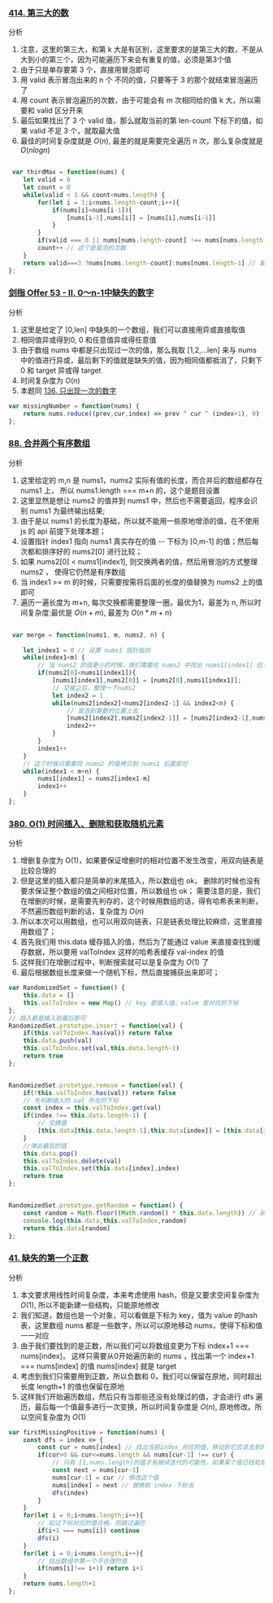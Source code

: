 ### [414. 第三大的数](https://leetcode-cn.com/problems/third-maximum-number/solution/mou-pao-jie-jue-di-k-da-by-jzsq_lyx-0gt4/)
分析
1. 注意，这里的第三大，和第 k 大是有区别，这里要求的是第三大的数，不是从大到小的第三个，因为可能遍历下来会有重复的值，必须是第3个值
2. 由于只是单存要第 3 个，直接用冒泡即可
3. 用 valid 表示冒泡出来的 n 个 不同的值，只要等于 3 的那个就结束冒泡遍历了
4. 用 count 表示冒泡遍历的次数，由于可能会有 m 次相同给的值 k 大，所以需要和 valid 区分开来
5. 最后如果找出了 3 个 valid 值，那么就取当前的第 len-count 下标下的值，如果 valid 不足 3 个，就取最大值
6. 最佳的时间复杂度就是 ${O(n)}$, 最差的就是需要完全遍历 n 次，那么复杂度就是 ${O(nlogn)}$
```javascript

 var thirdMax = function(nums) {
    let valid = 0
    let count = 0
    while(valid < 3 && count<nums.length) {
        for(let i = 1;i<nums.length-count;i++){
            if(nums[i]<nums[i-1]){
                [nums[i-1],nums[i]] = [nums[i],nums[i-1]]
            }
        }
        if(valid === 0 || nums[nums.length-count] !== nums[nums.length-count-1]) valid++ // 如果第一次或者冒泡完之后不与上一个值值相等的时候，才会
        count++ // 这个是冒泡的次数
    }
    return valid===3 ?nums[nums.length-count]:nums[nums.length-1] // 最后找到的是 count 的那个,或者最大那个
};
```


### [剑指 Offer 53 - II. 0～n-1中缺失的数字](https://leetcode-cn.com/problems/que-shi-de-shu-zi-lcof/solution/yi-huo-qiu-zhi-by-jzsq_lyx-nc3j/)
分析
1. 这里是给定了 [0,len] 中缺失的一个数组，我们可以直接用异或直接取值
2. 相同值异或得到0, 0 和任意值异或得任意值
3. 由于数组 nums 中都是只出现过一次的值，那么我取 [1,2,...len] 来与 nums 中的值进行异或，最后剩下的值就是缺失的值，因为相同值都抵消了，只剩下 0 和 target 异或得 target
4. 时间复杂度为 ${O(n)}$
5. 本题同 [136. 只出现一次的数字](https://leetcode-cn.com/problems/single-number/submissions/)
```javascript
var missingNumber = function(nums) {
    return nums.reduce((prev,cur,index) => prev ^ cur ^ (index+1), 0)
};
```

### [88. 合并两个有序数组](https://leetcode-cn.com/problems/merge-sorted-array/solution/liang-you-xu-shu-zu-yuan-di-he-bing-by-j-uzze/)
 分析
 1. 这里给定的 m,n 是 nums1，nums2 实际有值的长度，而合并后的数组都存在 nums1 上， 所以 nums1.length === m+n 的，这个是题目设置
 2. 这里显然是想让 nums2 的值并到 nums1 中，然后也不需要返回，程序会识别 nums1 为最终输出结果;
 3. 由于是以 nums1 的长度为基础，所以就不能用一些原地增添的值，在不使用 js 的 api 前提下处理本题；
 4. 设置指针 index1 指向 nums1 真实存在的值 -- 下标为 [0,m-1] 的值；然后每次都和排序好的 nums2[0] 进行比较；
 5. 如果 nums2[0] < nums1[index1], 则交换两者的值，然后用冒泡的方式整理 nums2 ， 使得它仍然是有序数组
 6. 当 index1 >= m 的时候，只需要按需将后面的长度的值替换为 nums2 上的值即可
 7.  遍历一遍长度为 m+n, 每次交换都需要整理一圈，最优为1，最差为 n, 所以时间复杂度:最优是 ${O(n+m)}$, 最差为 ${O(n*m+n)}$
```javascript

 var merge = function(nums1, m, nums2, n) {
    
    let index1 = 0 // 设置 nums1 指针指向
    while(index1<m) {
        // 当 nums2 的值更小的时候，我们需要在 nums2 中找出 nums1[index1] 应该处于 nums2[index2] 的位置
        if(nums2[0]<nums1[index1]){
            [nums1[index1],nums2[0]] = [nums2[0],nums1[index1]]; 
            // 交接之后，整理一下nums2
            let index2 = 1
            while(nums2[index2]<nums2[index2-1] && index2<n) {
                // 冒泡到需要的位置上去
                [nums2[index2],nums2[index2-1]] = [nums2[index2-1],nums2[index2]];
                index2++
            }
        }
        index1++
    }
    // 这个时候只需要将 nums2 的值拷贝到 nums1 后面即可
    while(index1 < m+n) {
        nums1[index1] = nums2[index1-m]
        index1++
    }
};
```


### [380. O(1) 时间插入、删除和获取随机元素](https://leetcode-cn.com/problems/insert-delete-getrandom-o1/solution/shu-zu-ha-xi-biao-by-jzsq_lyx-mmwh/)
分析
1. 增删复杂度为 O(1)，如果要保证增删时的相对位置不发生改变，用双向链表是比较合理的
2. 但是这里的插入都只是简单的末尾插入，所以数组也 ok， 删除的时候也没有要求保证整个数组的值之间相对位置，所以数组也 ok； 需要注意的是，我们在增删的时候，是需要先判存的，这个时候用数组的话，得有哈希表来判断，不然遍历数组判断的话，复杂度为 ${O(n)}$
3. 所以本次可以用数组，也可以用双向链表，只是链表处理比较麻烦，这里直接用数组了；
4. 首先我们用 this.data 缓存插入的值，然后为了能通过 value 来直接查找到缓存数据，所以要用 valToIndex 这样的哈希表缓存 val-index 的值
5. 这样我们在增删过程中，判断搜索就可以是复杂度为 ${O(1)}$ 了
6. 最后根据数组长度来做一个随机下标，然后直接捕获出来即可；
```javascript
var RandomizedSet = function() {
    this.data = []
    this.valToIndex = new Map() // key 是插入值，value 是对应的下标
};
// 插入都是插入到最后即可
RandomizedSet.prototype.insert = function(val) {
    if(this.valToIndex.has(val)) return false
    this.data.push(val)
    this.valToIndex.set(val,this.data.length-1)
    return true
};


RandomizedSet.prototype.remove = function(val) {
    if(!this.valToIndex.has(val)) return false
    // 先判断插入的 val 所在的下标
    const index = this.valToIndex.get(val)
    if(index !== this.data.length-1) {
        // 交换值
        [this.data[this.data.length-1],this.data[index]] = [this.data[index],this.data[this.data.length-1]]
    }
    //弹出最后的值
    this.data.pop() 
    this.valToIndex.delete(val)
    this.valToIndex.set(this.data[index],index)
    return true
};


RandomizedSet.prototype.getRandom = function() {
    const random = Math.floor((Math.random() * this.data.length)) // 获取随机下标
    console.log(this.data,this.valToIndex,random)
    return this.data[random]
};
```

### [41. 缺失的第一个正数](https://leetcode-cn.com/problems/first-missing-positive/solution/yuan-di-shu-zu-dang-ha-xi-biao-by-jzsq_l-7onn/)
分析
1. 本文要求用线性时间复杂度，本来考虑使用 hash，但是又要求空间复杂度为 ${O(1)}$, 所以不能新建一些结构，只能原地修改
2. 我们知道，数组也是一个对象，可以看做是下标为 key，值为 value 的hash表，这里数组 nums 都是一些数字，所以可以原地移动 nums，使得下标和值一一对应
3. 由于我们要找到的是正数，所以我们可以将数组变更为下标 index+1 === nums[index]， 这样只需要从0开始遍历新的 nums ，找出第一个  index+1 === nums[index] 的值 nums[index] 就是 target
4. 考虑到我们只需要用到正数，所以负数和 0，我们可以保留在原地，同时超出长度 length+1 的值也保留在原地
5. 这样我们开始遍历数组，然后只有当那些还没有处理过的值，才会进行 dfs 遍历，最后每一个值最多进行一次变换，所以时间复杂度是 ${O(n)}$, 原地修改。所以空间复杂度为 ${O(1)}$
```javascript
var firstMissingPositive = function(nums) {
    const dfs = index => {
        const cur = nums[index] // 找出当前index 对应的值，移动到它应该去到的下标
        if(cur>0 && cur<=nums.length && nums[cur-1] !== cur) {
            // 只有 [1,nums.length]的值才有继续迭代的可能性，如果某个值已经处理过为合格的 nums[cur-1] === cur， 也不需要处理
            const next = nums[cur-1] 
            nums[cur-1] = cur // 修改这个值
            nums[index] = next // 替换到 index 下标去
            dfs(index)
        }
    }
    for(let i = 0;i<nums.length;i++){
        // 如过下标对应的值合格，则跳过遍历
        if(i+1 === nums[i]) continue
        dfs(i)
    }
    for(let i = 0;i<nums.length;i++){
        // 找出数组中第一个不合理的值
        if(nums[i]!== i+1) return i+1
    }
    return nums.length+1
};
```
